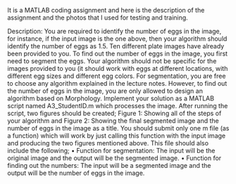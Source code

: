 It is a MATLAB coding assignment and here is the description of the assignment and the photos that I used for testing and training.

Description: You are required to identify the number of eggs in the image, for instance, if the input image is the one above, then your algorithm should identify the number of eggs as 1.5. Ten different plate images have already been provided to you. To find out the number of eggs in the image, you first need to segment the eggs. Your algorithm should not be specific for the images provided to you (it should work with eggs at different locations, with different egg sizes and different egg colors. For segmentation, you are free to choose any algorithm explained in the lecture notes. However, to find out the number of eggs in the image, you are only allowed to design an algorithm based on Morphology. Implement your solution as a MATLAB script named A3_StudentID.m which processes the image. After running the script, two figures should be created; Figure 1: Showing all of the steps of your algorithm and
Figure 2: Showing the final segmented image and the number of eggs in the image as a title.
You should submit only one m file (as a function) which will work by just calling this function with the input image and producing the two figures mentioned above. This file should also include the following;
• Function for segmentation: The input will be the original image and the output will be the segmented image.
• Function for finding out the numbers: The input will be a segmented image and the output will be the number of eggs in the image.
